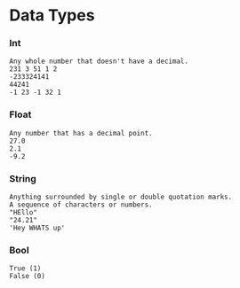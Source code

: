 # Data Types

### Int
    Any whole number that doesn't have a decimal.
    231 3 51 1 2 
    -233324141
    44241
    -1 23 -1 32 1

### Float
    Any number that has a decimal point.
    27.0
    2.1
    -9.2

### String
    Anything surrounded by single or double quotation marks.
    A sequence of characters or numbers.
    "HEllo"
    "24.21"
    'Hey WHATS up'

### Bool
    True (1)
    False (0)
